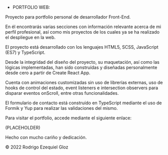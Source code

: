 - PORTFOLIO WEB:

Proyecto para portfolio personal de desarrollador Front-End.

En él encontrarás varias secciones con información relevante acerca de mi perfil profesional, así como mis proyectos de los cuales 
ya se ha realizado el despliegue en la web.

El proyecto está desarrollado con los lenguajes HTML5, SCSS, JavaScript (ES7) y TypeScript.

Desde la integridad del diseño del proyecto, su maquetación, así como las lógicas implementadas, han sido construídas y diseñadas 
personalmente desde cero a partir de Create React App.

Cuenta con animaciones customizadas sin uso de librerías externas, uso de hooks de control del estado, event listeners e intersection 
observers para disparar eventos onScroll, entre otras funcionalidades.

El formulario de contacto está construído en TypeScript mediante el uso de Formik y Yup para realizar las validaciones del mismo.

Para visitar el portfolio, accede mediante el siguiente enlace:

(PLACEHOLDER)


Hecho con mucho cariño y dedicación.

© 2022 Rodrigo Ezequiel Gloz
